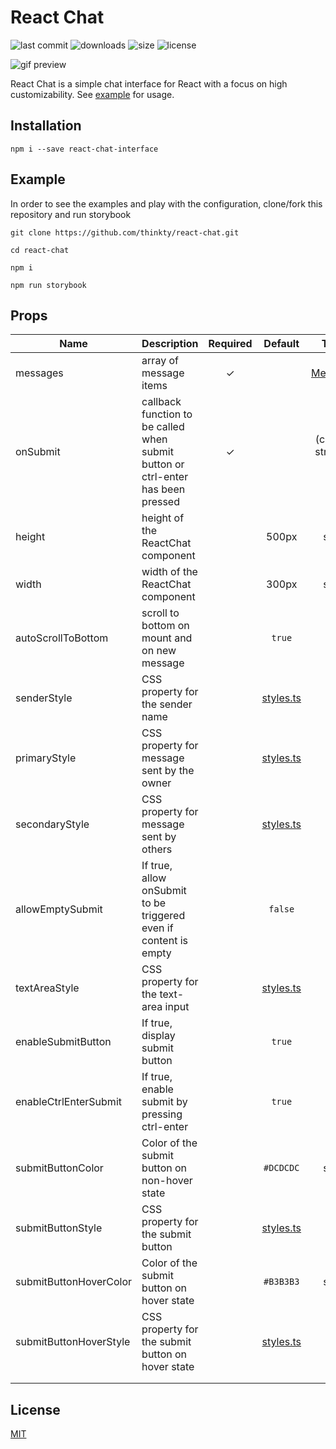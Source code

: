 # React Chat
![last commit](https://img.shields.io/github/last-commit/thinkty/react-chat?style=flat-square)
![downloads](https://img.shields.io/npm/dt/react-chat-interface?style=flat-square)
![size](https://img.shields.io/bundlephobia/min/react-chat-interface?style=flat-square)
![license](https://img.shields.io/github/license/thinkty/react-chat?style=flat-square)

![gif preview](https://imgur.com/kh3lmOQ.gif)

React Chat is a simple chat interface for React with a focus on high customizability.
See [example](https://github.com/thinkty/react-chat/tree/master/src/example) for usage.

## Installation
```
npm i --save react-chat-interface
```

## Example

In order to see the examples and play with the configuration, clone/fork this repository and run storybook 
```
git clone https://github.com/thinkty/react-chat.git
```
```
cd react-chat
```
```
npm i
```
```
npm run storybook
```

## Props
| Name                   | Description                                                                      | Required |                                      Default                                     |                                           Types                                          |
|------------------------|----------------------------------------------------------------------------------|:--------:|:--------------------------------------------------------------------------------:|:----------------------------------------------------------------------------------------:|
| messages               | array of message items                                                           |     ✓    |                                                                                  | [Message](https://github.com/thinkty/react-chat/blob/master/src/UserMessage.tsx#L15)\[\] |
| onSubmit               | callback function to be called when submit button or ctrl-enter has been pressed |     ✓    |                                                                                  |                                 (content: string) => void                                |
| height                 | height of the ReactChat component                                                |          |                                       500px                                      |                                          string                                          |
| width                  | width of the ReactChat component                                                 |          |                                       300px                                      |                                          string                                          |
| autoScrollToBottom     | scroll to bottom on mount and on new message                                     |          |                                      `true`                                      |                                           bool                                           |
| senderStyle            | CSS property for the sender name                                                 |          | [styles.ts](https://github.com/thinkty/react-chat/blob/master/src/styles.ts#L36) |                                            CSS                                           |
| primaryStyle           | CSS property for message sent by the owner                                       |          |  [styles.ts](https://github.com/thinkty/react-chat/blob/master/src/styles.ts#L8) |                                            CSS                                           |
| secondaryStyle         | CSS property for message sent by others                                          |          | [styles.ts](https://github.com/thinkty/react-chat/blob/master/src/styles.ts#L22) |                                            CSS                                           |
| allowEmptySubmit       | If true, allow onSubmit to be triggered even if content is empty                 |          |                                      `false`                                     |                                           bool                                           |
| textAreaStyle          | CSS property for the text-area input                                             |          | [styles.ts](https://github.com/thinkty/react-chat/blob/master/src/styles.ts#L48) |                                            CSS                                           |
| enableSubmitButton     | If true, display submit button                                                   |          |                                      `true`                                      |                                           bool                                           |
| enableCtrlEnterSubmit  | If true, enable submit by pressing ctrl-enter                                    |          |                                      `true`                                      |                                           bool                                           |
| submitButtonColor      | Color of the submit button on non-hover state                                    |          |                                     `#DCDCDC`                                    |                                          string                                          |
| submitButtonStyle      | CSS property for the submit button                                               |          | [styles.ts](https://github.com/thinkty/react-chat/blob/master/src/styles.ts#L60) |                                            CSS                                           |
| submitButtonHoverColor | Color of the submit button on hover state                                        |          |                                     `#B3B3B3`                                    |                                          string                                          |
| submitButtonHoverStyle | CSS property for the submit button on hover state                                |          | [styles.ts](https://github.com/thinkty/react-chat/blob/master/src/styles.ts#L60) |                                            CSS                                           |
|                        |                                                                                  |          |                                                                                  |                                                                                          |
|                        |                                                                                  |          |                                                                                  |                                                                                          |

## License
[MIT](https://github.com/thinkty/react-chat/blob/master/LICENSE)
